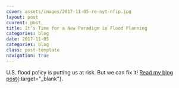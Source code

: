 ```yaml
---
cover: assets/images/2017-11-05-re-nyt-nfip.jpg
layout: post
cuurent: post
title: It’s Time for a New Paradigm in Flood Planning
categories: blog
date: 2017-11-05
categories: blog
class: post-template
navigation: true
---
```


U.S. flood policy is putting us at risk. But we can fix it!
[Read my blog post](https://jdossgollin.github.io/blog]){:target="_blank"}.

